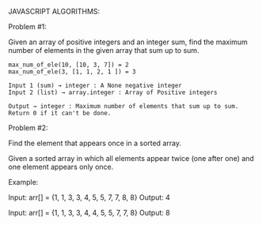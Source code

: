 JAVASCRIPT ALGORITHMS:

Problem #1:

Given an array of positive integers and an integer sum, find the maximum number of elements in the given array that sum up to sum.

	max_num_of_ele(10, [10, 3, 7]) = 2 
	max_num_of_ele(3, [1, 1, 2, 1 ]) = 3

	Input 1 (sum) → integer : A None negative integer
	Input 2 (list) → array.integer : Array of Positive integers
	
	Output → integer : Maximum number of elements that sum up to sum. Return 0 if it can't be done.


Problem #2:

Find the element that appears once in a sorted array.

Given a sorted array in which all elements appear twice (one after one) and one element appears only once. 

Example:

Input:   arr[] = {1, 1, 3, 3, 4, 5, 5, 7, 7, 8, 8}
Output:  4

Input:   arr[] = {1, 1, 3, 3, 4, 4, 5, 5, 7, 7, 8}
Output:  8
